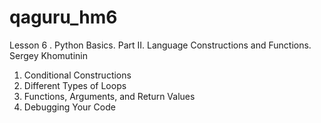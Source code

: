 # qaguru_hm6
Lesson 6 . Python Basics. Part II. Language Constructions and Functions. Sergey Khomutinin

   
1. Conditional Constructions
2. Different Types of Loops
3. Functions, Arguments, and Return Values
4. Debugging Your Code
